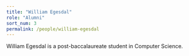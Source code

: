 ```yaml
---
title: "William Egesdal"
role: "Alumni"
sort_num: 3
permalink: /people/william-egesdal
---
```


William Egesdal is a post-baccalaureate student in Computer Science.
